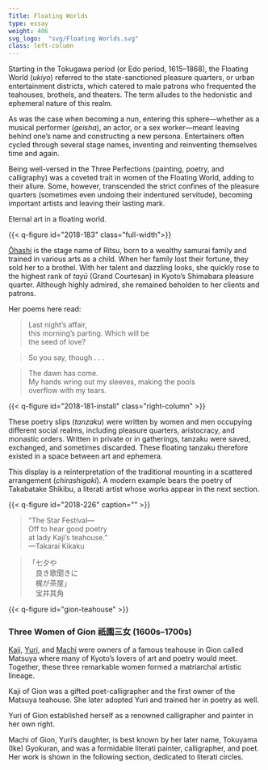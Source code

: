 ```yaml
---
Title: Floating Worlds
type: essay
weight: 406
svg_logo:  "svg/Floating Worlds.svg"
class: left-column
---
```


Starting in the Tokugawa period (or Edo period, 1615–1868), the Floating World (*ukiyo*) referred to the state-sanctioned pleasure quarters, or urban entertainment districts, which catered to male patrons who frequented the teahouses, brothels, and theaters. The term alludes to the hedonistic and ephemeral nature of this realm.

As was the case when becoming a nun, entering this sphere—whether as a musical performer (*geisha*), an actor, or a sex worker—meant leaving behind one’s name and constructing a new persona. Entertainers often cycled through several stage names, inventing and reinventing themselves time and again.

Being well-versed in the Three Perfections (painting, poetry, and calligraphy) was a coveted trait in women of the Floating World, adding to their allure. Some, however, transcended the strict confines of the pleasure quarters (sometimes even undoing their indentured servitude), becoming important artists and leaving their lasting mark.

Eternal art in a floating world.

{{< q-figure id="2018-183" class="full-width">}}

[Ōhashi](/artists/#Ōhashi-dayū-(The-Tayū-Ōhashi)-大橋太夫/) is the stage name of Ritsu, born to a wealthy samurai family and trained in various arts as a child. When her family lost their fortune, they sold her to a brothel. With her talent and dazzling looks, she quickly rose to the highest rank of *tayū* (Grand Courtesan) in Kyoto’s Shimabara pleasure quarter. Although highly admired, she remained beholden to her clients and patrons.

Her poems here read:

>Last night’s affair,<br />
>this morning’s parting. Which will be<br />
>the seed of love?<br />

>So you say, though . . .

>The dawn has come.<br />
>My hands wring out my sleeves, making the pools<br />
>overflow with my tears.

{{< q-figure id="2018-181-install" class="right-column" >}}

These poetry slips (*tanzaku*) were written by women and men occupying different social realms, including pleasure quarters, aristocracy, and monastic orders. Written in private or in gatherings, tanzaku were saved, exchanged, and sometimes discarded. These floating tanzaku therefore existed in a space between art and ephemera.

This display is a reinterpretation of the traditional mounting in a scattered arrangement (*chirashigaki*). A modern example bears the poetry of Takabatake Shikibu, a literati artist whose works appear in the next section.

{{< q-figure id="2018-226" caption="" >}}

>“The Star Festival—<br />
>Off to hear good poetry<br />
>at lady Kaji’s teahouse.”<br />
>—Takarai Kikaku

><span lang="ja">「七夕や<br />
>&#12288;良き歌聞きに<br />
>&#12288;梶が茶屋」<br />
>&#12288;宝井其角</span>

{{< q-figure id="gion-teahouse" >}}

### Three Women of Gion <span lang="ja">祇園三女</span> (1600s–1700s)

[Kaji](/artists/#Kaji-of-Gion-祇園梶子/), [Yuri](/artists/#Yuri-of-Gion-祇園の百合/), and [Machi](/artists/#Tokuyama-(Ike)-Gyokuran-徳山(池)玉瀾/) were owners of a famous teahouse in Gion called Matsuya where many of Kyoto’s lovers of art and poetry would meet. Together, these three remarkable women formed a matriarchal artistic lineage.

Kaji of Gion was a gifted poet-calligrapher and the first owner of the Matsuya teahouse. She later adopted Yuri and trained her in poetry as well.

Yuri of Gion established herself as a renowned calligrapher and painter in her own right.

Machi of Gion, Yuri’s daughter, is best known by her later name, Tokuyama (Ike) Gyokuran, and was a formidable literati painter, calligrapher, and poet. Her work is shown in the following section, dedicated to literati circles.